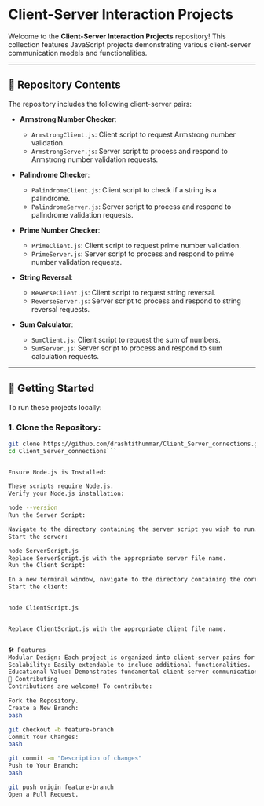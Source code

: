 # Client-Server Interaction Projects

Welcome to the **Client-Server Interaction Projects** repository! This collection features JavaScript projects demonstrating various client-server communication models and functionalities.

---

## 📁 Repository Contents

The repository includes the following client-server pairs:

- **Armstrong Number Checker**:
  - `ArmstrongClient.js`: Client script to request Armstrong number validation.
  - `ArmstrongServer.js`: Server script to process and respond to Armstrong number validation requests.

- **Palindrome Checker**:
  - `PalindromeClient.js`: Client script to check if a string is a palindrome.
  - `PalindromeServer.js`: Server script to process and respond to palindrome validation requests.

- **Prime Number Checker**:
  - `PrimeClient.js`: Client script to request prime number validation.
  - `PrimeServer.js`: Server script to process and respond to prime number validation requests.

- **String Reversal**:
  - `ReverseClient.js`: Client script to request string reversal.
  - `ReverseServer.js`: Server script to process and respond to string reversal requests.

- **Sum Calculator**:
  - `SumClient.js`: Client script to request the sum of numbers.
  - `SumServer.js`: Server script to process and respond to sum calculation requests.

---

## 🚀 Getting Started

To run these projects locally:

### 1. **Clone the Repository**:
   ```bash
   git clone https://github.com/drashtithummar/Client_Server_connections.git
   cd Client_Server_connections```


Ensure Node.js is Installed:

These scripts require Node.js.
Verify your Node.js installation:

node --version
Run the Server Script:

Navigate to the directory containing the server script you wish to run.
Start the server:

node ServerScript.js
Replace ServerScript.js with the appropriate server file name.
Run the Client Script:

In a new terminal window, navigate to the directory containing the corresponding client script.
Start the client:


node ClientScript.js


Replace ClientScript.js with the appropriate client file name.


🛠️ Features
Modular Design: Each project is organized into client-server pairs for clarity.
Scalability: Easily extendable to include additional functionalities.
Educational Value: Demonstrates fundamental client-server communication concepts.
🤝 Contributing
Contributions are welcome! To contribute:

Fork the Repository.
Create a New Branch:
bash

git checkout -b feature-branch
Commit Your Changes:
bash

git commit -m "Description of changes"
Push to Your Branch:
bash

git push origin feature-branch
Open a Pull Request.
